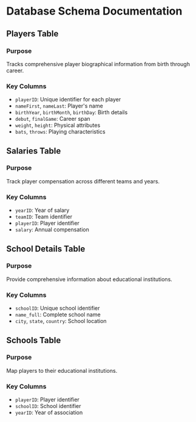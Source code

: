 # Database Schema Documentation

## Players Table
### Purpose
Tracks comprehensive player biographical information from birth through career.

### Key Columns
- `playerID`: Unique identifier for each player
- `nameFirst`, `nameLast`: Player's name
- `birthYear`, `birthMonth`, `birthDay`: Birth details
- `debut`, `finalGame`: Career span
- `weight`, `height`: Physical attributes
- `bats`, `throws`: Playing characteristics

## Salaries Table
### Purpose
Track player compensation across different teams and years.

### Key Columns
- `yearID`: Year of salary
- `teamID`: Team identifier
- `playerID`: Player identifier
- `salary`: Annual compensation

## School Details Table
### Purpose
Provide comprehensive information about educational institutions.

### Key Columns
- `schoolID`: Unique school identifier
- `name_full`: Complete school name
- `city`, `state`, `country`: School location

## Schools Table
### Purpose
Map players to their educational institutions.

### Key Columns
- `playerID`: Player identifier
- `schoolID`: School identifier
- `yearID`: Year of association
